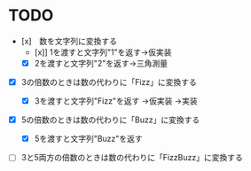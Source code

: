 TODO
=====================

- [x]　数を文字列に変換する
    - [x]] 1を渡すと文字列"1"を返す→仮実装
    - [x] 2を渡すと文字列"2"を返す→三角測量

- [x] 3の倍数のときは数の代わりに「Fizz」に変換する
    - [x] 3を渡すと文字列"Fizz"を返す →仮実装 →実装

- [x] 5の倍数のときは数の代わりに「Buzz」に変換する
    - [x] 5を渡すと文字列"Buzz"を返す

- [ ] 3と5両方の倍数のときは数の代わりに「FizzBuzz」に変換する


